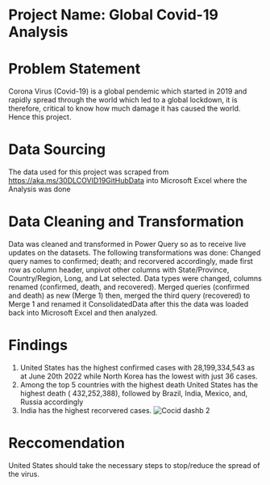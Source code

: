 # Project Name: Global Covid-19 Analysis

# Problem Statement

Corona Virus (Covid-19) is a global pendemic which started in 2019 and rapidly spread through the world which led to a global lockdown, it is therefore, critical to know how much damage it has caused the world. Hence this project.

# Data Sourcing

The data used for this project was scraped from https://aka.ms/30DLCOVID19GitHubData into Microsoft Excel where the Analysis was done

# Data Cleaning and Transformation

Data was cleaned and transformed in Power Query so as to receive live updates on the datasets. The following transformations was done:
Changed query names to confirmed; death; and recorvered accordingly, made first row as column header, unpivot other columns with State/Province, Country/Region, Long, and Lat selected. Data types were changed, columns renamed (confirmed, death, and recovered). Merged queries (confirmed and death) as new (Merge 1) then, merged the third query (recovered) to Merge 1 and renamed it ConsolidatedData after this the data was loaded back into Microsoft Excel and then analyzed.


# Findings

1. United States has the highest confirmed cases with  28,199,334,543 as at June 20th 2022 while North Korea has the lowest with just 36 cases.
2. Among the top 5 countries with the highest death United States has the highest death ( 432,252,388), followed by Brazil, India, Mexico, and, Russia accordingly
3. India has the highest recorvered cases.
![Cocid dashb  2](https://user-images.githubusercontent.com/107144786/175726732-b2e856e3-611b-4dbd-b950-2b4c9e8a4992.JPG)

# Reccomendation

United States should take the necessary steps to stop/reduce the spread of the virus.
